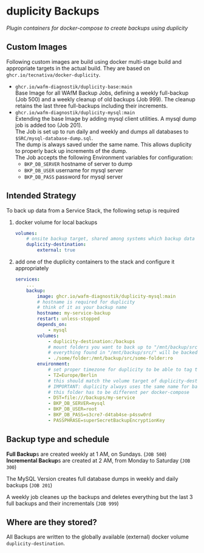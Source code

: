 # duplicity Backups

_Plugin containers for docker-compose to create backups using duplicity_

## Custom Images

Following custom images are build using docker multi-stage build and appropriate targets in the actual build. They are based on `ghcr.io/tecnativa/docker-duplicity`.

- `ghcr.io/wafm-diagnostik/duplicity-base:main` \
  Base Image for all WAfM Backup Jobs, defining a weekly full-backup (Job 500) and a weekly cleanup of old backups (Job 999). The cleanup retains the last three full-backups including their increments.
- `ghcr.io/wafm-diagnostik/duplicity-mysql:main` \
  Extending the base Image by adding mysql client utilities. A mysql dump job is added too (Job 201). \
  The Job is set up to run daily and weekly and dumps all databases to `$SRC/mysql-database-dump.sql`. \
  The dump is always saved under the same name. This allows duplicity to properly back up increments of the dump. \
  The Job accepts the following Environment variables for configuration:
  - `BKP_DB_SERVER` hostname of server to dump
  - `BKP_DB_USER` username for mysql server
  - `BKP_DB_PASS` password for mysql server

## Intended Strategy

To back up data from a Service Stack, the following setup is required

1. docker volume for local backups
   ```yaml
   volumes:
       # onsite backup target, shared among systems which backup data
       duplicity-destination:
           external: true
   ```
2. add one of the duplicity containers to the stack and configure it appropriately
   ```yaml
   services:
       ...
       backup:
           image: ghcr.io/wafm-diagnostik/duplicity-mysql:main
           # hostname is required for duplicity
           # think of it as your backup name
           hostname: my-service-backup
           restart: unless-stopped
           depends_on:
               - mysql
           volumes:
               - duplicity-destination:/backups
               # mount folders you want to back up to "/mnt/backup/src/xxx"
               # everything found in "/mnt/backup/src/" will be backed up
               - ./some/folder:/mnt/backup/src/some-folder:ro
           environment:
               # set proper timezone for duplicity to be able to tag the backups accordingly
               - TZ=Europe/Berlin
               # this should match the volume target of duplicity-destination with some folder added
               # IMPORTANT: duplicity always uses the same name for backup files
               # this folder has to be different per docker-compose
               - DST=file:///backups/my-service
               - BKP_DB_SERVER=mysql
               - BKP_DB_USER=root
               - BKP_DB_PASS=s3cre7-d4tab4se-p4ssw0rd
               - PASSPHRASE=superSecretBackupEncryptionKey
   ```
 
## Backup type and schedule

**Full Backup**s are created weekly at 1 AM, on Sundays. (`JOB 500`) \
**Incremental Backup**s are created at 2 AM, from Monday to Saturday (`JOB 300`)

The MySQL Version creates full database dumps in weekly and daily backups (`JOB 201`)

A weekly job cleanes up the backups and deletes everything but the last 3 full backups and their incrementals (`JOB 999`)

## Where are they stored?

All Backups are written to the globally available (external) docker volume `duplicity-destination`.
